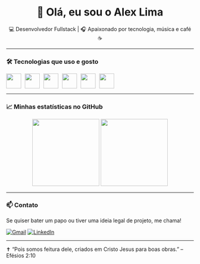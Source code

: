 <h1 align="center">👋 Olá, eu sou o Alex Lima</h1>
<p align="center">💻 Desenvolvedor Fullstack | 🎧 Apaixonado por tecnologia, música e café ☕</p>

---

### 🛠️ Tecnologias que uso e gosto

<div style="display: flex; gap: 10px;">
  <img src="https://cdn.jsdelivr.net/gh/devicons/devicon/icons/javascript/javascript-original.svg" width="40" />
  <img src="https://cdn.jsdelivr.net/gh/devicons/devicon/icons/nodejs/nodejs-original.svg" width="40" />
  <img src="https://cdn.jsdelivr.net/gh/devicons/devicon/icons/mongodb/mongodb-original.svg" width="40" />
  <img src="https://cdn.jsdelivr.net/gh/devicons/devicon/icons/html5/html5-original.svg" width="40" />
  <img src="https://cdn.jsdelivr.net/gh/devicons/devicon/icons/css3/css3-original.svg" width="40" />
  <img src="https://cdn.jsdelivr.net/gh/devicons/devicon/icons/electron/electron-original.svg" width="40" />
</div>

---

### 📈 Minhas estatísticas no GitHub

<div align="center">
  <img height="180em" src="https://github-readme-stats.vercel.app/api?username=AlexsLima17&show_icons=true&theme=radical&count_private=true" />
  <img height="180em" src="https://github-readme-stats.vercel.app/api/top-langs/?username=AlexsLima17&layout=compact&theme=radical" />
</div>

---

### 📫 Contato

Se quiser bater um papo ou tiver uma ideia legal de projeto, me chama!

[![Gmail](https://img.shields.io/badge/Gmail-D14836?style=for-the-badge&logo=gmail&logoColor=white)](mailto:alexsantoslima007@gmail.com)
[![LinkedIn](https://img.shields.io/badge/LinkedIn-blue?style=for-the-badge&logo=linkedin)](https://www.linkedin.com/in/alex-lima-0036a29b?utm_source=share&utm_campaign=share_via&utm_content+profile&utm_-medium=ios_app/)

---

✝️ “Pois somos feitura dele, criados em Cristo Jesus para boas obras.” – Efésios 2:10
